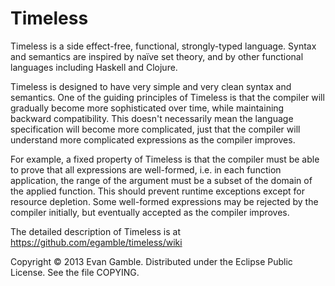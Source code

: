 Timeless
========

Timeless is a side effect-free, functional, strongly-typed language. Syntax and semantics are inspired by naïve set theory, and by other functional languages including Haskell and Clojure.

Timeless is designed to have very simple and very clean syntax and semantics. One of the guiding principles of Timeless is that the compiler will gradually become more sophisticated over time, while maintaining backward compatibility. This doesn't necessarily mean the language specification will become more complicated, just that the compiler will understand more complicated expressions as the compiler improves.

For example, a fixed property of Timeless is that the compiler must be able to prove that all expressions are well-formed, i.e. in each function application, the range of the argument must be a subset of the domain of the applied function. This should prevent runtime exceptions except for resource depletion. Some well-formed expressions may be rejected by the compiler initially, but eventually accepted as the compiler improves.

The detailed description of Timeless is at https://github.com/egamble/timeless/wiki

Copyright © 2013 Evan Gamble. Distributed under the Eclipse Public License. See the file COPYING.
